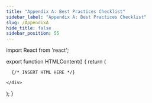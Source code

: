 ```yaml
---
title: "Appendix A: Best Practices Checklist"
sidebar_label: "Appendix A: Best Practices Checklist"
slug: /AppendixA
hide_title: false
sidebar_position: 55
---
```


import React from 'react';

export function HTMLContent() {
  return (
    <div>

      {/* INSERT HTML HERE */}

    </div>
  );
}

<HTMLContent />
